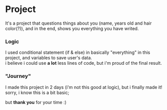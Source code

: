# Project

It's a project that questions things about you (name, years old and hair color(?)), and in the end, shows you everything you have writed.

### Logic

I used conditional statement (if & else) in basically "everything" in this project, and variables to save user's data. <br>
i believe i could use **a lot** less lines of code, but i'm proud of the final result.

### "Journey"

I made this project in 2 days (i'm not this good at logic), but i finally made it! <br>
sorry, i know this is a bit basic;

but **thank you** for your time :)

